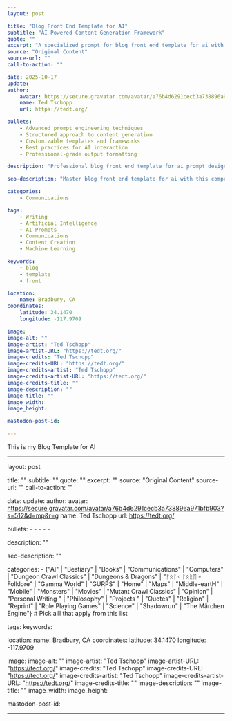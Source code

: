 ```yaml
---
layout: post

title: "Blog Front End Template for AI"
subtitle: "AI-Powered Content Generation Framework"
quote: ""
excerpt: "A specialized prompt for blog front end template for ai with advanced AI capabilities and structured output formatting."
source: "Original Content"
source-url: ""
call-to-action: ""

date: 2025-10-17
update:
author:
    avatar: https://secure.gravatar.com/avatar/a76b4d6291cecb3a738896a971bfb903?s=512&d=mp&r=g
    name: Ted Tschopp
    url: https://tedt.org/

bullets:
    - Advanced prompt engineering techniques
    - Structured approach to content generation
    - Customizable templates and frameworks
    - Best practices for AI interaction
    - Professional-grade output formatting

description: "Professional blog front end template for ai prompt designed for high-quality content generation and structured analysis."

seo-description: "Master blog front end template for ai with this comprehensive AI prompt featuring structured templates and best practices."

categories: 
    - Communications

tags: 
    - Writing
    - Artificial Intelligence
    - AI Prompts
    - Communications
    - Content Creation
    - Machine Learning

keywords: 
    - blog
    - template
    - front

location:
    name: Bradbury, CA
coordinates:
    latitude: 34.1470
    longitude: -117.9709

image: 
image-alt: ""
image-artist: "Ted Tschopp"
image-artist-URL: "https://tedt.org/"
image-credits: "Ted Tschopp"
image-credits-URL: "https://tedt.org/"
image-credits-artist: "Ted Tschopp"
image-credits-artist-URL: "https://tedt.org/"
image-credits-title: ""
image-description: ""
image-title: ""
image_width: 
image_height: 

mastodon-post-id: 

---
```



This is my Blog Template for AI


---
layout: post

title: ""
subtitle: ""
quote: ""
excerpt: ""
source: "Original Content"
source-url: ""
call-to-action: ""

date: 
update:
author:
    avatar: https://secure.gravatar.com/avatar/a76b4d6291cecb3a738896a971bfb903?s=512&d=mp&r=g
    name: Ted Tschopp
    url: https://tedt.org/

bullets:
    - 
    - 
    - 
    - 
    - 

description: ""

seo-description: ""

categories: 
    - {"AI" | "Bestiary" | "Books" | "Communications" | "Computers" | "Dungeon Crawl Classics" | "Dungeons & Dragons" | "ᚠᛟᛚᚲ ᛚᛟᚱᛖ - Folklore" | "Gamma World" | "GURPS" | "Home" | "Maps" | "Middle-eartH" | "Mobile" | "Monsters" | "Movies" | "Mutant Crawl Classics" | "Opinion" | "Personal Writing " | "Philosophy" | "Projects " | "Quotes" | "Religion" | "Reprint" | "Role Playing Games" | "Science" | "Shadowrun" | "The Märchen Engine"} # Pick alll that apply from this list 

tags: 
keywords: 

location:
    name: Bradbury, CA
coordinates:
    latitude: 34.1470
    longitude: -117.9709

image: 
image-alt: ""
image-artist: "Ted Tschopp"
image-artist-URL: "https://tedt.org/"
image-credits: "Ted Tschopp"
image-credits-URL: "https://tedt.org/"
image-credits-artist: "Ted Tschopp"
image-credits-artist-URL: "https://tedt.org/"
image-credits-title: ""
image-description: ""
image-title: ""
image_width: 
image_height: 

mastodon-post-id: 

---